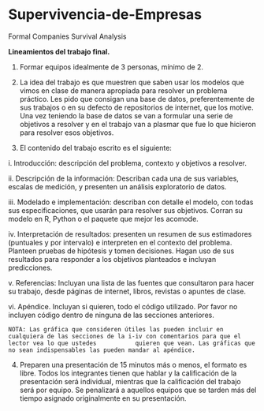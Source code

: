 # Supervivencia-de-Empresas
Formal Companies Survival Analysis 

**Lineamientos del trabajo final.**

1) Formar equipos idealmente de 3 personas, mínimo de 2.

2) La idea del trabajo es que muestren que saben usar los modelos que vimos en clase de manera apropiada para resolver un problema práctico. Les pido que consigan una base de datos, preferentemente de sus trabajos o en su defecto de repositorios de internet, que los motive. Una vez teniendo la base de datos se van a formular una serie de objetivos a resolver y en el trabajo van a plasmar que fue lo que hicieron para resolver esos objetivos.

3) El contenido del trabajo escrito es el siguiente:

  i. Introducción: descripción del problema, contexto y objetivos a resolver.
  
 ii. Descripción de la información: Describan cada una de sus variables, escalas de medición, y presenten un análisis exploratorio de datos.
 
iii. Modelado e implementación: describan con detalle el modelo, con todas sus especificaciones, que usarán para resolver sus objetivos. Corran su modelo en R,          Python o el paquete que mejor les acomode.

iv. Interpretación de resultados: presenten un resumen de sus estimadores (puntuales y por intervalo) e interpreten en el contexto del problema. Planteen pruebas de     hipótesis y tomen decisiones. Hagan uso de sus resultados para responder a los objetivos planteados e incluyan predicciones.

 v. Referencias: Incluyan una lista de las fuentes que consultaron para hacer su trabajo, desde páginas de internet, libros, revistas o apuntes de clase.
 
vi. Apéndice. Incluyan si quieren, todo el código utilizado. Por favor no incluyen código dentro de ninguna de las secciones anteriores.

    NOTA: Las gráfica que consideren útiles las pueden incluir en cualquiera de las secciones de la i-iv con comentarios para que el lector vea lo que ustedes           quieren que vean. Las gráficas que no sean indispensables las pueden mandar al apéndice.

4) Preparen una presentación de 15 minutos más o menos, el formato es libre. Todos los integrantes tienen que hablar y la calificación de la presentación será individual, mientras que la calificación del trabajo será por equipo. Se penalizará a aquellos equipos que se tarden más del tiempo asignado originalmente en su presentación.
